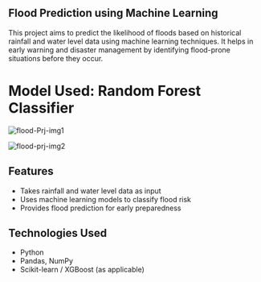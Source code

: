 ## Flood Prediction using Machine Learning

This project aims to predict the likelihood of floods based on historical rainfall and water level data using machine learning techniques. It helps in early warning and disaster management by identifying flood-prone situations before they occur.

# Model Used: Random Forest Classifier

![flood-Prj-img1](https://github.com/user-attachments/assets/9a93bfb8-4a54-4693-86df-986438565f8b)

![flood-prj-img2](https://github.com/user-attachments/assets/d4416a86-b2d2-463e-a73a-7270d3eb582e)


## Features

- Takes rainfall and water level data as input
- Uses machine learning models to classify flood risk
- Provides flood prediction for early preparedness


## Technologies Used

- Python
- Pandas, NumPy
- Scikit-learn / XGBoost (as applicable)
